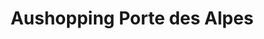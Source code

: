 ---
title: "Aushopping Porte des Alpes"
url: /saint-priest/aushopping-porte-des-alpes/
shop: centre commercial
---